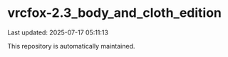 # vrcfox-2.3_body_and_cloth_edition

Last updated: 2025-07-17 05:11:13

This repository is automatically maintained.
